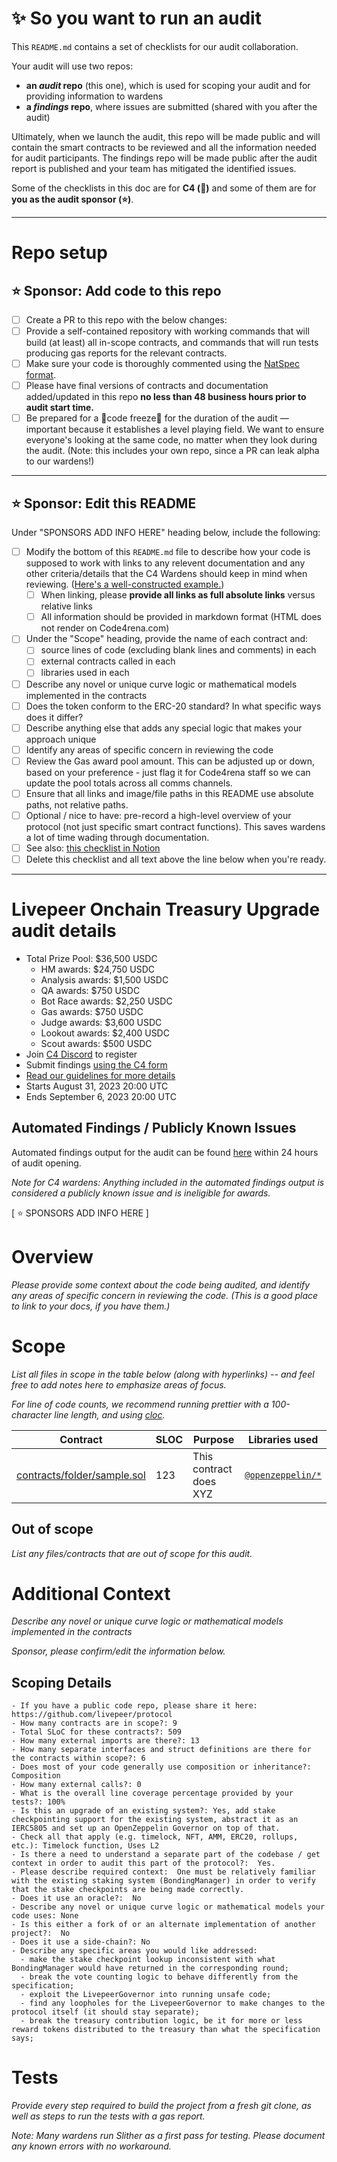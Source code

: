 # ✨ So you want to run an audit

This `README.md` contains a set of checklists for our audit collaboration.

Your audit will use two repos:

- **an _audit_ repo** (this one), which is used for scoping your audit and for providing information to wardens
- **a _findings_ repo**, where issues are submitted (shared with you after the audit)

Ultimately, when we launch the audit, this repo will be made public and will contain the smart contracts to be reviewed and all the information needed for audit participants. The findings repo will be made public after the audit report is published and your team has mitigated the identified issues.

Some of the checklists in this doc are for **C4 (🐺)** and some of them are for **you as the audit sponsor (⭐️)**.

---

# Repo setup

## ⭐️ Sponsor: Add code to this repo

- [ ] Create a PR to this repo with the below changes:
- [ ] Provide a self-contained repository with working commands that will build (at least) all in-scope contracts, and commands that will run tests producing gas reports for the relevant contracts.
- [ ] Make sure your code is thoroughly commented using the [NatSpec format](https://docs.soliditylang.org/en/v0.5.10/natspec-format.html#natspec-format).
- [ ] Please have final versions of contracts and documentation added/updated in this repo **no less than 48 business hours prior to audit start time.**
- [ ] Be prepared for a 🚨code freeze🚨 for the duration of the audit — important because it establishes a level playing field. We want to ensure everyone's looking at the same code, no matter when they look during the audit. (Note: this includes your own repo, since a PR can leak alpha to our wardens!)

---

## ⭐️ Sponsor: Edit this README

Under "SPONSORS ADD INFO HERE" heading below, include the following:

- [ ] Modify the bottom of this `README.md` file to describe how your code is supposed to work with links to any relevent documentation and any other criteria/details that the C4 Wardens should keep in mind when reviewing. ([Here's a well-constructed example.](https://github.com/code-423n4/2022-08-foundation#readme))
  - [ ] When linking, please **provide all links as full absolute links** versus relative links
  - [ ] All information should be provided in markdown format (HTML does not render on Code4rena.com)
- [ ] Under the "Scope" heading, provide the name of each contract and:
  - [ ] source lines of code (excluding blank lines and comments) in each
  - [ ] external contracts called in each
  - [ ] libraries used in each
- [ ] Describe any novel or unique curve logic or mathematical models implemented in the contracts
- [ ] Does the token conform to the ERC-20 standard? In what specific ways does it differ?
- [ ] Describe anything else that adds any special logic that makes your approach unique
- [ ] Identify any areas of specific concern in reviewing the code
- [ ] Review the Gas award pool amount. This can be adjusted up or down, based on your preference - just flag it for Code4rena staff so we can update the pool totals across all comms channels.
- [ ] Ensure that all links and image/file paths in this README use absolute paths, not relative paths.
- [ ] Optional / nice to have: pre-record a high-level overview of your protocol (not just specific smart contract functions). This saves wardens a lot of time wading through documentation.
- [ ] See also: [this checklist in Notion](https://code4rena.notion.site/Key-info-for-Code4rena-sponsors-f60764c4c4574bbf8e7a6dbd72cc49b4#0cafa01e6201462e9f78677a39e09746)
- [ ] Delete this checklist and all text above the line below when you're ready.

---

# Livepeer Onchain Treasury Upgrade audit details

- Total Prize Pool: $36,500 USDC
  - HM awards: $24,750 USDC
  - Analysis awards: $1,500 USDC
  - QA awards: $750 USDC
  - Bot Race awards: $2,250 USDC
  - Gas awards: $750 USDC
  - Judge awards: $3,600 USDC
  - Lookout awards: $2,400 USDC
  - Scout awards: $500 USDC
- Join [C4 Discord](https://discord.gg/code4rena) to register
- Submit findings [using the C4 form](https://code4rena.com/contests/2023-08-livepeer/submit)
- [Read our guidelines for more details](https://docs.code4rena.com/roles/wardens)
- Starts August 31, 2023 20:00 UTC
- Ends September 6, 2023 20:00 UTC

## Automated Findings / Publicly Known Issues

Automated findings output for the audit can be found [here](https://github.com/code-423n4/2023-08-livepeer/blob/main/bot-report.md) within 24 hours of audit opening.

_Note for C4 wardens: Anything included in the automated findings output is considered a publicly known issue and is ineligible for awards._

[ ⭐️ SPONSORS ADD INFO HERE ]

# Overview

_Please provide some context about the code being audited, and identify any areas of specific concern in reviewing the code. (This is a good place to link to your docs, if you have them.)_

# Scope

_List all files in scope in the table below (along with hyperlinks) -- and feel free to add notes here to emphasize areas of focus._

_For line of code counts, we recommend running prettier with a 100-character line length, and using [cloc](https://github.com/AlDanial/cloc)._

| Contract                                                   | SLOC | Purpose                | Libraries used                                           |
| ---------------------------------------------------------- | ---- | ---------------------- | -------------------------------------------------------- |
| [contracts/folder/sample.sol](contracts/folder/sample.sol) | 123  | This contract does XYZ | [`@openzeppelin/*`](https://openzeppelin.com/contracts/) |

## Out of scope

_List any files/contracts that are out of scope for this audit._

# Additional Context

_Describe any novel or unique curve logic or mathematical models implemented in the contracts_

_Sponsor, please confirm/edit the information below._

## Scoping Details

```
- If you have a public code repo, please share it here:  https://github.com/livepeer/protocol
- How many contracts are in scope?: 9
- Total SLoC for these contracts?: 509
- How many external imports are there?: 13
- How many separate interfaces and struct definitions are there for the contracts within scope?: 6
- Does most of your code generally use composition or inheritance?: Composition
- How many external calls?: 0
- What is the overall line coverage percentage provided by your tests?: 100%
- Is this an upgrade of an existing system?: Yes, add stake checkpointing support for the existing system, abstract it as an IERC5805 and set up an OpenZeppelin Governor on top of that.
- Check all that apply (e.g. timelock, NFT, AMM, ERC20, rollups, etc.): Timelock function, Uses L2
- Is there a need to understand a separate part of the codebase / get context in order to audit this part of the protocol?:  Yes.
- Please describe required context:  One must be relatively familiar with the existing staking system (BondingManager) in order to verify that the stake checkpoints are being made correctly.
- Does it use an oracle?:  No
- Describe any novel or unique curve logic or mathematical models your code uses: None
- Is this either a fork of or an alternate implementation of another project?:  No
- Does it use a side-chain?: No
- Describe any specific areas you would like addressed:
  - make the stake checkpoint lookup inconsistent with what BondingManager would have returned in the corresponding round;
  - break the vote counting logic to behave differently from the specification;
  - exploit the LivepeerGovernor into running unsafe code;
  - find any loopholes for the LivepeerGovernor to make changes to the protocol itself (it should stay separate);
  - break the treasury contribution logic, be it for more or less reward tokens distributed to the treasury than what the specification says;
```

# Tests

_Provide every step required to build the project from a fresh git clone, as well as steps to run the tests with a gas report._

_Note: Many wardens run Slither as a first pass for testing. Please document any known errors with no workaround._
